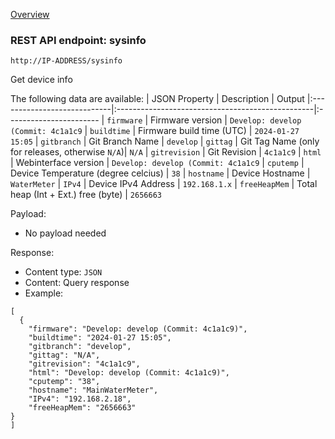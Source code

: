 [Overview](_OVERVIEW.md) 

### REST API endpoint: sysinfo

`http://IP-ADDRESS/sysinfo`


Get device info

The following data are available:
| JSON Property               | Description                                      | Output
|:----------------------------|:-------------------------------------------------|:-----------------------
| `firmware`                  | Firmware version                                 | `Develop: develop (Commit: 4c1a1c9`
| `buildtime`                 | Firmware build time (UTC)                        | `2024-01-27 15:05`
| `gitbranch`                 | Git Branch Name                                  | `develop`
| `gittag`                    | Git Tag Name (only for releases, otherwise `N/A`)| `N/A`
| `gitrevision`               | Git Revision                                     | `4c1a1c9`
| `html`                      | Webinterface version                             | `Develop: develop (Commit: 4c1a1c9`
| `cputemp`                   | Device Temperature (degree celcius)              | `38`
| `hostname`                  | Device Hostname                                  | `WaterMeter`
| `IPv4`                      | Device IPv4 Address                              | `192.168.1.x`
| `freeHeapMem`               | Total heap (Int + Ext.) free (byte)              | `2656663`


Payload:
- No payload needed

Response:
- Content type: `JSON`
- Content: Query response
- Example: 
```
[
  {
    "firmware": "Develop: develop (Commit: 4c1a1c9)",
    "buildtime": "2024-01-27 15:05",
    "gitbranch": "develop",
    "gittag": "N/A",
    "gitrevision": "4c1a1c9",
    "html": "Develop: develop (Commit: 4c1a1c9)",
    "cputemp": "38",
    "hostname": "MainWaterMeter",
    "IPv4": "192.168.2.18",
    "freeHeapMem": "2656663"
}
]
```

